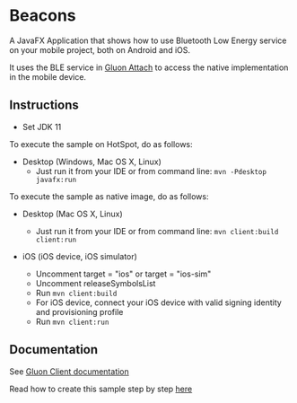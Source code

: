 Beacons
=======

A JavaFX Application that shows how to use Bluetooth Low Energy service on your mobile project, both on Android and iOS.

It uses the BLE service in [Gluon Attach](https://github.com/gluonhq/attach) to access the native implementation in the mobile device.

Instructions
------------
- Set JDK 11

To execute the sample on HotSpot, do as follows:

* Desktop (Windows, Mac OS X, Linux)
  - Just run it from your IDE or from command line: `mvn -Pdesktop javafx:run`

To execute the sample as native image, do as follows:

* Desktop (Mac OS X, Linux)
  - Just run it from your IDE or from command line: `mvn client:build client:run`

* iOS (iOS device, iOS simulator)
   - Uncomment target = "ios" or target = "ios-sim"
   - Uncomment releaseSymbolsList
   - Run `mvn client:build`
   - For iOS device, connect your iOS device with valid signing identity and provisioning profile
   - Run `mvn client:run`

Documentation
-------------

See [Gluon Client documentation](https://docs.gluonhq.com/client)

Read how to create this sample step by step [here](http://docs.gluonhq.com/samples/beacons/)
